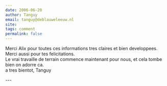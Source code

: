 ```yaml
---
date: 2006-06-20
author: Tanguy
email: tanguy@deblauweleeuw.nl
site: 
tags: comment
permalink: false
---
```


<p>Merci Alix pour toutes ces informations tres claires et bien developpees. Merci aussi pour tes felicitations.<br />
Le vrai travaille de terrain commence maintenant pour nous, et cela tombe bien on adorre ca.<br />
a tres bientot, Tanguy</p>
---